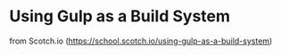 # Using Gulp as a Build System
from Scotch.io (https://school.scotch.io/using-gulp-as-a-build-system)
